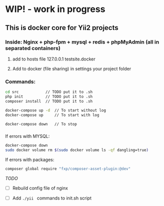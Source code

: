 # WIP! - work in progress

## This is docker core for Yii2 projects 

### Inside: Nginx + php-fpm + mysql + redis + phpMyAdmin (all in separated containers) 

1. add to hosts file 127.0.0.1 testsite.docker

2. Add to docker (file sharing) in settings your project folder

### Commands:
```bash
cd src            // TODO put it to .sh 
php init          // TODO put it to .sh 
composer install  // TODO put it to .sh 

docker-compose up -d  // To start without log
docker-compose up     // To start with log

docker-compose down   // To stop
```
###
If errors with MYSQL:
```bash
docker-compose down
sudo docker volume rm $(sudo docker volume ls -qf dangling=true)
```

If errors with packages:
```bash
composer global require "fxp/composer-asset-plugin:@dev"
```
*TODO*

- [ ]  Rebuild config file of nginx

- [ ]  Add ```./yii ``` commands to init.sh script
